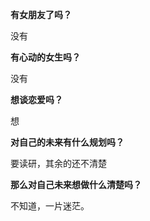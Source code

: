 **有女朋友了吗？**

没有

**有心动的女生吗？**

没有

**想谈恋爱吗？**

想

**对自己的未来有什么规划吗？**

要读研，其余的还不清楚

**那么对自己未来想做什么清楚吗？**

不知道，一片迷茫。